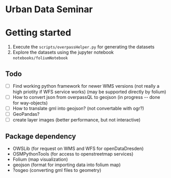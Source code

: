 # Urban Data Seminar

# Getting started

1. Execute the `scripts/overpassHelper.py` for generating the datasets
2. Explore the datasets using the jupyter notebook `notebooks/foliumNotebook`

## Todo

- [ ] Find working python framework for newer WMS versions (not really a high priotity if WFS service works) (may be supported directly by folium)
- [ ] How to convert json from overpassQL to geojson (in progress -- done for way-objects)
- [ ] How to translate gml into geojson? (not convertable with ogr?)
- [ ] GeoPandas?
- [ ] create layer images (better performance, but not interactive)
  
## Package dependency

- OWSLib (for request on WMS and WFS for openDataDresden)
- OSMPythonTools (for access to openstreetmap services)
- Folium (map visualization)
- geojson (format for importing data into folium map)
- ?osgeo (converting gml files to geometry)
